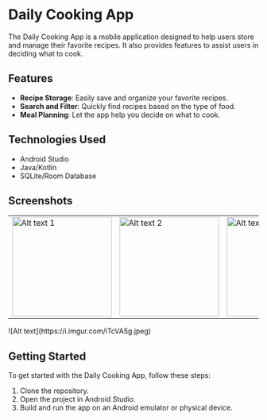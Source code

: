 # Daily Cooking App

The Daily Cooking App is a mobile application designed to help users store and manage their favorite recipes. It also provides features to assist users in deciding what to cook.

## Features

- **Recipe Storage**: Easily save and organize your favorite recipes.
- **Search and Filter**: Quickly find recipes based on the type of food.
- **Meal Planning**: Let the app help you decide on what to cook.

## Technologies Used

- Android Studio
- Java/Kotlin
- SQLite/Room Database

## Screenshots
<table>
  <tr>
    <td><img src="https://i.imgur.com/UTYHiPY.jpeg" alt="Alt text 1" style="width: 200px;"/></td>
    <td><img src="https://i.imgur.com/TEJY4Kz.jpeg" alt="Alt text 2" style="width: 200px;"/></td>
    <td><img src="https://i.imgur.com/YGSbTRW.jpeg" alt="Alt text 2" style="width: 200px;"/></td>
    <td><img src="https://i.imgur.com/L1F9ddz.jpeg" alt="Alt text 2" style="width: 200px;"/></td>
  </tr>
</table>
![Alt text](https://i.imgur.com/iTcVA5g.jpeg)

## Getting Started

To get started with the Daily Cooking App, follow these steps:

1. Clone the repository.
2. Open the project in Android Studio.
3. Build and run the app on an Android emulator or physical device.
